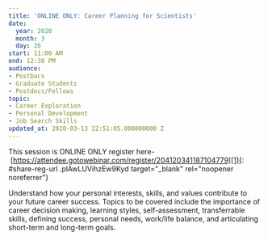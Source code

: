 ```yaml
---
title: 'ONLINE ONLY: Career Planning for Scientists'
date:
  year: 2020
  month: 3
  day: 26
start: 11:00 AM
end: 12:30 PM
audience:
- Postbacs
- Graduate Students
- Postdocs/Fellows
topic:
- Career Exploration
- Personal Development
- Job Search Skills
updated_at: 2020-03-13 22:51:05.000000000 Z
---
```

This session is ONLINE ONLY register
here- [https://attendee.gotowebinar.com/register/204120341187104779][1]{:
#share-reg-url .plAwLUVihzEw9Kyd target="_blank" rel="noopener
noreferrer"}

Understand how your personal interests, skills, and values contribute to
your future career success. Topics to be covered include the importance
of career decision making, learning styles, self-assessment,
transferrable skills, defining success, personal needs, work/life
balance, and articulating short-term and long-term goals.



[1]: https://attendee.gotowebinar.com/register/204120341187104779
